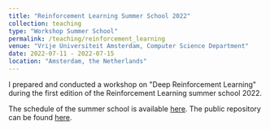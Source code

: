 ```yaml
---
title: "Reinforcement Learning Summer School 2022"
collection: teaching
type: "Workshop Summer School"
permalink: /teaching/reinforcement_learning
venue: "Vrije Universiteit Amsterdam, Computer Science Department"
date: 2022-07-11 - 2022-07-15
location: "Amsterdam, the Netherlands"
---
```


I prepared and conducted a workshop on "Deep Reinforcement Learning" during the first edition of the Reinforcement Learning summer school 2022.

The schedule of the summer school is available [here](https://2022.rlsummerschool.com/).
The public repository can be found [here](https://github.com/VinF/practical_sessions_RL).
